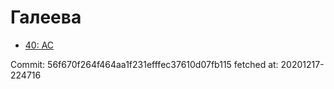 # Галеева
- [40: AC](40.md)

Commit: 56f670f264f464aa1f231efffec37610d07fb115
 fetched at: 20201217-224716
